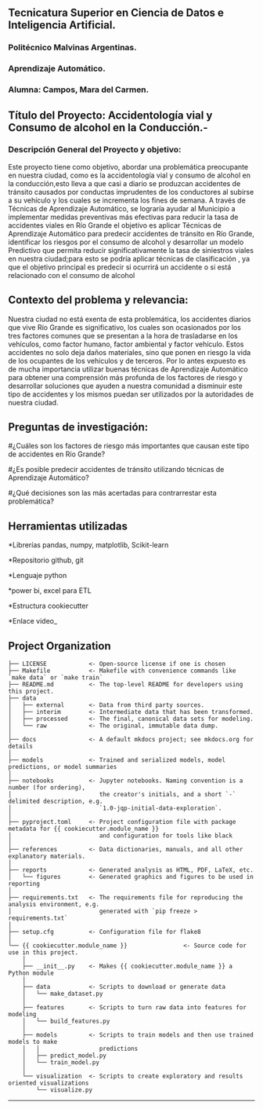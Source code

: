 ## Tecnicatura Superior en Ciencia de Datos e Inteligencia Artificial.
### Politécnico Malvinas Argentinas.
### Aprendizaje Automático.
### Alumna: Campos, Mara del Carmen.

## Título del Proyecto: Accidentología vial y Consumo de alcohol en la Conducción.-

### Descripción General del Proyecto y objetivo:

Este proyecto tiene como objetivo, abordar una problemática preocupante en nuestra ciudad, como es la accidentología vial y consumo de alcohol en la conducción,esto lleva a que casi a diario se produzcan accidentes de tránsito causados por conductas imprudentes de  los conductores al  subirse a su   vehículo y los cuales  se incrementa los fines de semana. A través de Técnicas de Aprendizaje Automático, se lograría ayudar al Municipio a implementar medidas preventivas más efectivas para reducir la tasa de accidentes viales en Río Grande el objetivo es aplicar Técnicas de Aprendizaje Automático para predecir accidentes de tránsito en Río Grande, identificar los riesgos por el consumo de alcohol y desarrollar un modelo Predictivo que permita reducir significativamente  la tasa de siniestros viales en nuestra ciudad;para esto se podría aplicar técnicas de clasificación , ya que el objetivo principal es predecir si ocurrirá un accidente  o si está relacionado con el consumo de alcohol 
       
## Contexto del problema y relevancia: 

Nuestra ciudad no está exenta de esta problemática, los accidentes diarios que vive Río Grande es significativo, los cuales son ocasionados por los tres factores comunes que se presentan a la hora de trasladarse en los vehículos, como factor humano, factor ambiental y factor vehículo. Estos accidentes no solo deja daños materiales, sino que ponen en riesgo la vida de los ocupantes de los vehículos y de terceros.
Por lo antes expuesto es de mucha importancia utilizar buenas técnicas de    Aprendizaje Automático para obtener una comprensión más profunda de los factores de riesgo y desarrollar soluciones que ayuden a nuestra comunidad  a disminuir este tipo de accidentes y los mismos puedan ser utilizados por la autoridades de nuestra ciudad. 

## Preguntas de investigación:

#¿Cuáles son los factores de riesgo más importantes que causan este  tipo  de accidentes en Río Grande?

#¿Es posible predecir accidentes de tránsito utilizando técnicas de Aprendizaje Automático?

#¿Qué decisiones son las más acertadas para contrarrestar esta problemática? 
       
## Herramientas utilizadas

*Librerías pandas, numpy, matplotlib, Scikit-learn

*Repositorio github, git

*Lenguaje python

*power bi, excel para ETL

*Estructura cookiecutter

*Enlace video_



## Project Organization

```
├── LICENSE            <- Open-source license if one is chosen
├── Makefile           <- Makefile with convenience commands like `make data` or `make train`
├── README.md          <- The top-level README for developers using this project.
├── data
│   ├── external       <- Data from third party sources.
│   ├── interim        <- Intermediate data that has been transformed.
│   ├── processed      <- The final, canonical data sets for modeling.
│   └── raw            <- The original, immutable data dump.
│
├── docs               <- A default mkdocs project; see mkdocs.org for details
│
├── models             <- Trained and serialized models, model predictions, or model summaries
│
├── notebooks          <- Jupyter notebooks. Naming convention is a number (for ordering),
│                         the creator's initials, and a short `-` delimited description, e.g.
│                         `1.0-jqp-initial-data-exploration`.
│
├── pyproject.toml     <- Project configuration file with package metadata for {{ cookiecutter.module_name }}
│                         and configuration for tools like black
│
├── references         <- Data dictionaries, manuals, and all other explanatory materials.
│
├── reports            <- Generated analysis as HTML, PDF, LaTeX, etc.
│   └── figures        <- Generated graphics and figures to be used in reporting
│
├── requirements.txt   <- The requirements file for reproducing the analysis environment, e.g.
│                         generated with `pip freeze > requirements.txt`
│
├── setup.cfg          <- Configuration file for flake8
│
└── {{ cookiecutter.module_name }}                <- Source code for use in this project.
    │
    ├── __init__.py    <- Makes {{ cookiecutter.module_name }} a Python module
    │
    ├── data           <- Scripts to download or generate data
    │   └── make_dataset.py
    │
    ├── features       <- Scripts to turn raw data into features for modeling
    │   └── build_features.py
    │
    ├── models         <- Scripts to train models and then use trained models to make
    │   │                 predictions
    │   ├── predict_model.py
    │   └── train_model.py
    │
    └── visualization  <- Scripts to create exploratory and results oriented visualizations
        └── visualize.py
```

--------

